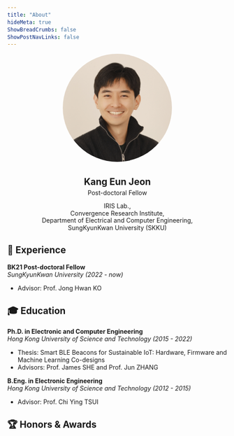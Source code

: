 ```yaml
---
title: "About"
hideMeta: true
ShowBreadCrumbs: false
ShowPostNavLinks: false
---
```

<center>
<img src='/profile_photo.jpeg' style='border-radius: 50%;width: 250px;'>
<h2 style='margin-bottom: 0px;'>Kang Eun Jeon</h2>
<p style='margin-bottom: 0px; margin-top:4px;'>Post-doctoral Fellow</p>
<p style='font-size: 14px; line-height: 1.2; color: var(--secondary)'>IRIS Lab., <br>
Convergence Research Institute, <br>
Department of Electrical and Computer Engineering,<br>
SungKyunKwan University (SKKU) </p>
</center>

## 💼 Experience
**BK21 Post-doctoral Fellow**\
*SungKyunKwan University (2022 - now)*
+ Advisor: Prof. Jong Hwan KO

## 🎓 Education
**Ph.D. in Electronic and Computer Engineering**\
*Hong Kong University of Science and Technology (2015 - 2022)*
+ Thesis: Smart BLE Beacons for Sustainable IoT: Hardware, Firmware and Machine Learning Co-designs
+ Advisors: Prof. James SHE and Prof. Jun ZHANG

**B.Eng. in Electronic Engineering**\
*Hong Kong University of Science and Technology (2012 - 2015)*
+ Advisor: Prof. Chi Ying TSUI

## 🏆 Honors & Awards
